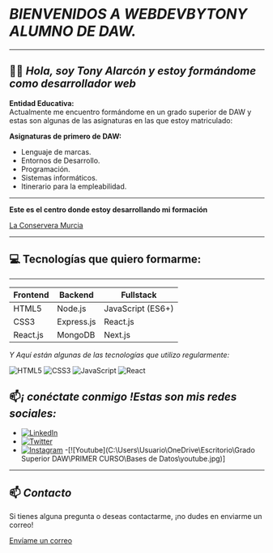 # *BIENVENIDOS A  WEBDEVBYTONY ALUMNO DE DAW.*
-------

## 👨‍💻 *Hola, soy Tony Alarcón y estoy formándome como desarrollador web*

**Entidad Educativa:**  
   Actualmente me encuentro formándome en un grado superior de DAW y estas son algunas de las asignaturas en las que estoy matriculado:
   
   **Asignaturas de primero de DAW:**  
   - Lenguaje de marcas.
   - Entornos de Desarrollo.
   - Programación.
   - Sistemas informáticos.
   - Itinerario para la empleabilidad.
------
**Este es el centro donde estoy desarrollando mi formación**

 [La Conservera Murcia](https://sites.google.com/view/fplaconservera)

-------
## 💻 Tecnologías que quiero formarme:

-----

| **Frontend**      | **Backend**       | **Fullstack**    |
|-------------------|-------------------|------------------|
| HTML5             | Node.js           | JavaScript (ES6+)|
| CSS3              | Express.js        | React.js         |
| React.js          | MongoDB           | Next.js          |

 *Y Aquí están algunas de las tecnologías que utilizo regularmente:*

![HTML5](https://img.shields.io/badge/HTML5-E34F26?style=for-the-badge&logo=html5&logoColor=white)
![CSS3](https://img.shields.io/badge/CSS3-1572B6?style=for-the-badge&logo=css3&logoColor=white)
![JavaScript](https://img.shields.io/badge/JavaScript-F7DF1E?style=for-the-badge&logo=javascript&logoColor=black)
![React](https://img.shields.io/badge/React-20232A?style=for-the-badge&logo=react&logoColor=61DAFB)

## 📫*¡ conéctate conmigo !Estas son mis redes sociales:*
- [![LinkedIn](https://img.shields.io/badge/LinkedIn-0077B5?style=for-the-badge&logo=linkedin&logoColor=white)](https://linkedin.com/in/tuusuario)
- [![Twitter](https://img.shields.io/badge/Twitter-1DA1F2?style=for-the-badge&logo=twitter&logoColor=white)](https://twitter.com/tuusuario)
- [![Instagram](https://img.shields.io/badge/Instagram-E4405F?style=for-the-badge&logo=instagram&logoColor=white)](https://www.instagram.com/?hl=es) 
-[![Youtube](C:\Users\Usuario\OneDrive\Escritorio\Grado Superior DAW\PRIMER CURSO\Bases de Datos\youtube.jpg)]
-------

 ## 📫 *Contacto*

Si tienes alguna pregunta o deseas contactarme, ¡no dudes en enviarme un correo!

[Envíame un correo](2833308@alu.murciaeduca.es)
